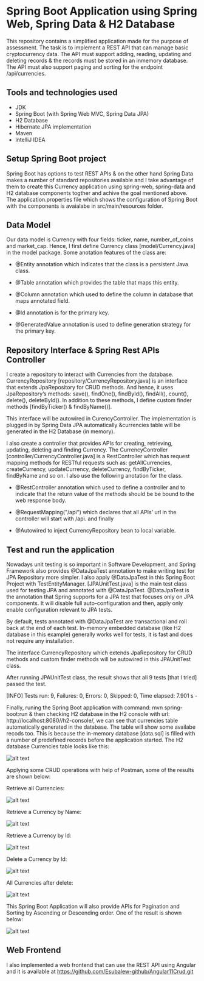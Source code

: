 # Spring Boot Application using Spring Web, Spring Data & H2 Database #

This repository contains a simplified application made for the purpose of assessment. The task is to implement a REST API that can manage basic cryptocurrency data. The API must support adding, reading, updating and deleting records & the records must be stored in an inmemory database. The API must also support paging and sorting for the endpoint /api/currencies.

## Tools and technologies used

- JDK
- Spring Boot (with Spring Web MVC, Spring Data JPA)
- H2 Database
- Hibernate JPA implementation
- Maven
- IntelliJ IDEA

## Setup Spring Boot project

Spring Boot has options to test REST APIs & on the other hand Spring Data makes a number of standard repositories available and I take advantage of them to create this Currency application using spring-web, spring-data and H2 database components togther and achive the goal mentioned above. The application.properties file which shows the configuration of Spring Boot with the components is avaialabe in src/main/resources folder.


## Data Model

Our data model is Currency with four fields: ticker, name, number_of_coins and market_cap. Hence, I first define Currency class [model/Currency.java] in the model package. Some anotation features of the class are:

- @Entity annotation which indicates that the class is a persistent Java class.

- @Table annotation which provides the table that maps this entity.

- @Column annotation which used to define the column in database that maps annotated field.

- @Id annotation is for the primary key.

- @GeneratedValue annotation is used to define generation strategy for the primary key.

## Repository Interface & Spring Rest APIs Controller

I create a repository to interact with Currencies from the database. CurrencyRepository [repository/CurrencyRepository.java] is an interface that extends JpaRepository for CRUD methods. And hence, it uses JpaRepository’s methods: save(), findOne(), findById(), findAll(), count(), delete(), deleteById(). In addition to these methods, I define custom finder methods [findByTicker() & findByName()].

This interface will be autowired in CurencyController. The implementation is plugged in by Spring Data JPA automatically &currencies table will be generated in the H2 Database (in memory).


I also create a controller that provides APIs for creating, retrieving, updating, deleting and finding Currency. The CurrencyController [controller/CurrencyController.java] is a RestController which has request mapping methods for RESTful requests such as: getAllCurrencies, createCurrency, updateCurrency, deleteCurrency, findByTicker, findByName and so on.
I also use the following anotation for the class.

- @RestController annotation which used to define a controller and to indicate that the return value of the methods should be be bound to the web response body.

- @RequestMapping("/api") which declares that all APIs’ url in the controller will start with /api.
and finally

- @Autowired to inject CurrencyRepository bean to local variable.

## Test and run the application

Nowadays unit testing is so important in Software Development, and Spring Framework also provides @DataJpaTest annotation to make writing test for JPA Repository more simpler. I also apply @DataJpaTest in this Spring Boot Project with TestEntityManager. [JPAUnitTest.java] is the main test class used for testing JPA and annotated with @DataJpaTest.
@DataJpaTest is the annotation that Spring supports for a JPA test that focuses only on JPA components. It will disable full auto-configuration and then, apply only enable configuration relevant to JPA tests.

By default, tests annotated with @DataJpaTest are transactional and roll back at the end of each test. In-memory embedded database (like H2 database in this example) generally works well for tests, it is fast and does not require any installation.

The interface CurrencyRepository which extends JpaRepository for CRUD methods and custom finder methods will be autowired in this JPAUnitTest class.

After running JPAUnitTest class, the result shows that all 9 tests [that I tried] passed the test.

[INFO] Tests run: 9, Failures: 0, Errors: 0, Skipped: 0, Time elapsed: 7.901 s -


Finally, runing the Spring Boot application with command: mvn spring-boot:run & then checking H2 database in the H2 console with url: http://localhost:8080//h2-console/, we can see that currencies table automatically generated in the database. The table will show some availabe recods too. This is because the in-memory database [data.sql] is filled with a number of predefined records before the application started. The H2 database Currencies table looks like this:

![alt text](https://github.com/Esubalew-github/PharmaPartnersAssessment/blob/main/Schermafbeelding%202021-03-06%20113936.png)


Applying some CRUD operations with help of Postman, some of the results are shown below:

Retrieve all Currencies:


![alt text](https://github.com/Esubalew-github/PharmaPartnersAssessment/blob/main/Schermafbeelding%202021-03-06%20155349.png)


Retrieve a Currency by Name:

 
![alt text](https://github.com/Esubalew-github/PharmaPartnersAssessment/blob/main/Schermafbeelding%202021-03-06%20155444.png)


Retrieve a Currency by Id:


![alt text](https://github.com/Esubalew-github/PharmaPartnersAssessment/blob/main/Schermafbeelding%202021-03-06%20155537.png)

Delete a Currency by Id:

![alt text](https://github.com/Esubalew-github/PharmaPartnersAssessment/blob/main/Schermafbeelding%202021-03-06%20155831.png)

All Currencies after delete:

![alt text](https://github.com/Esubalew-github/PharmaPartnersAssessment/blob/main/Schermafbeelding%202021-03-06%20155942.png)

This Spring Boot Application will also provide APIs for Pagination and Sorting by Ascending or Descending order. One of the result is shown below:


![alt text](https://github.com/Esubalew-github/PharmaPartnersAssessment/blob/main/Schermafbeelding%202021-03-06%20114606.png)

## Web Frontend

I also implemented a web frontend that can use the REST API using Angular and it is available at https://github.com/Esubalew-github/Angular11Crud.git

